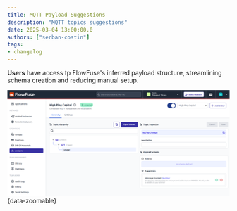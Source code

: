 ```yaml
---
title: MQTT Payload Suggestions  
description: "MQTT topics suggestions"
date: 2025-03-04 13:00:00.0  
authors: ["serban-costin"]  
tags:  
- changelog  
---
```


**Users** have access tp FlowFuse's inferred payload structure, streamlining schema creation and reducing manual setup.

![MQTT payload suggestions](images/mqtt-schema-suggestions.png){data-zoomable}
